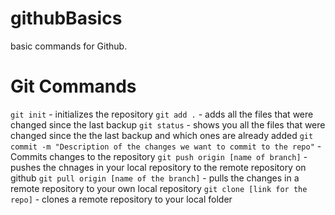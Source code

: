 # githubBasics
basic commands for Github.

# Git Commands

`git init` - initializes the repository
`git add .` - adds all the files that were changed since the last backup
`git status` - shows you all the files that were  changed since the the last backup and which ones are already added
`git commit -m "Description of the changes we want to commit to the repo"` - Commits changes to the repository
`git push origin [name of branch]` - pushes the chnages in your local repository to the remote repository on github
`git pull origin [name of the branch]` - pulls the changes in a remote repository to your own local repository
`git clone [link for the repo]` - clones a remote repository to your local folder 
